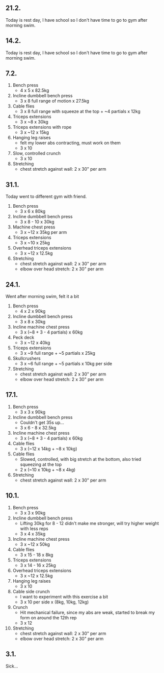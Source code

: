 ## 21.2.

Today is rest day, I have school so I don't have time to go to gym after
morning swim.

## 14.2.

Today is rest day, I have school so I don't have time to go to gym after
morning swim.

## 7.2.

1. Bench press
   - 4 x 5 x 82.5kg
2. Incline dumbbell bench press
   - 3 x 8 full range of motion x 27.5kg
3. Cable flies
   - 3 x 8 full range with squeeze at the top + ~4 partials x 12kg
4. Triceps extensions
   - 3 x ~8 x 30kg
5. Triceps extensions with rope
   - 3 x ~12 x 15kg
6. Hanging leg raises
   - felt my lower abs contracting, must work on them
   - 3 x 10
7. Slow, controlled crunch
   - 3 x 10
8. Stretching
   - chest stretch against wall: 2 x 30" per arm

## 31.1.

Today went to different gym with friend.

1. Bench press
   - 3 x 6 x 80kg
2. Incline dumbbell bench press
   - 3 x 8 - 10 x 30kg
3. Machine chest press
   - 3 x ~12 x 35kg per arm
4. Triceps extensions
   - 3 x ~10 x 25kg
5. Overhead triceps extensions
   - 3 x ~12 x 12.5kg
6. Stretching
   - chest stretch against wall: 2 x 30" per arm
   - elbow over head stretch: 2 x 30" per arm

## 24.1.

Went after morning swim, felt it a bit

1. Bench press
   - 4 x 2 x 90kg
2. Incline dumbbell bench press
   - 3 x 8 x 30kg
3. Incline machine chest press
   - 3 x (~8 + 3 - 4 partials) x 60kg
4. Peck deck
   - 3 x ~12 x 40kg
5. Triceps extensions
   - 3 x ~9 full range + ~5 partials x 25kg
6. Skullcrushers
   - 3 x ~6 full range + ~5 partials x 10kg per side
7. Stretching
   - chest stretch against wall: 2 x 30" per arm
   - elbow over head stretch: 2 x 30" per arm

## 17.1.

1. Bench press
   - 3 x 3 x 90kg
2. Incline dumbbell bench press
   - Couldn't get 35s up...
   - 3 x 6 - 8 x 32.5kg
3. Incline machine chest press
   - 3 x (~8 + 3 - 4 partials) x 60kg
4. Cable flies
   - 3 x (~12 x 14kg + ~8 x 10kg)
5. Cable flies
   - Slowed, controlled, with big stretch at the bottom, also tried squeezing
     at the top
   - 2 x (~10 x 10kg + ~8 x 4kg)
6. Stretching
   - chest stretch against wall: 2 x 30" per arm

## 10.1.

1. Bench press
   - 3 x 3 x 90kg
2. Incline dumbbell bench press
   - Lifting 30kg for 8 - 12 didn't make me stronger, will try higher weight
     with less reps
   - 3 x 4 x 35kg
3. Incline machine chest press
   - 3 x ~12 x 50kg
4. Cable flies
   - 3 x 15 - 18 x 8kg
5. Triceps extensions
   - 3 x 14 - 16 x 25kg
6. Overhead triceps extensions
   - 3 x ~12 x 12.5kg
7. Hanging leg raises
   - 3 x 10
8. Cable side crunch
   - I want to experiment with this exercise a bit
   - 3 x 10 per side x (8kg, 10kg, 12kg)
9. Crunch
   - Hit mechanical failure, since my abs are weak, started to break my form
     on around the 12th rep
   - 3 x 12
10. Stretching
    - chest stretch against wall: 2 x 30" per arm
    - elbow over head stretch: 2 x 30" per arm

## 3.1.

Sick...
